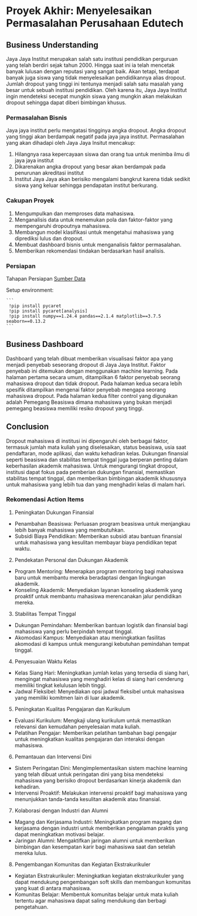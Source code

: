 # Proyek Akhir: Menyelesaikan Permasalahan Perusahaan Edutech

## Business Understanding
Jaya Jaya Institut merupakan salah satu institusi pendidikan perguruan yang telah berdiri sejak tahun 2000. Hingga saat ini ia telah mencetak banyak lulusan dengan reputasi yang sangat baik. Akan tetapi, terdapat banyak juga siswa yang tidak menyelesaikan pendidikannya alias dropout. Jumlah dropout yang tinggi ini tentunya menjadi salah satu masalah yang besar untuk sebuah institusi pendidikan. Oleh karena itu, Jaya Jaya Institut ingin mendeteksi secepat mungkin siswa yang mungkin akan melakukan dropout sehingga dapat diberi bimbingan khusus.

### Permasalahan Bisnis
Jaya jaya institut perlu mengatasi tingginya angka dropout. Angka dropout yang tinggi akan berdampak negatif pada jaya jaya institut. 
Permasalahan yang akan dihadapi oleh Jaya Jaya Insitut mencakup:
1. Hilangnya rasa kepercayaan siswa dan orang tua untuk menimba ilmu di jaya jaya institut
2. Dikarenakan angka dropout yang besar akan berdampak pada penurunan akreditasi institut
3. Institut Jaya Jaya akan berisiko mengalami bangkrut karena tidak sedikit siswa yang keluar sehingga pendapatan institut berkurang.
   
### Cakupan Proyek
1. Mengumpulkan dan memproses data mahasiswa.
2. Menganalisis data untuk menemukan pola dan faktor-faktor yang mempengaruhi dropoutnya mahasiswa.
3. Membangun model klasifikasi untuk mengetahui mahasiswa yang diprediksi lulus dan dropout.
4. Membuat dashboard bisnis untuk menganalisis faktor permasalahan.
5. Memberikan rekomendasi tindakan berdasarkan hasil analisis.

### Persiapan
Tahapan Persiapan
[Sumber Data](https://github.com/dicodingacademy/dicoding_dataset/blob/main/students_performance/data.csv)

Setup environment:

    ```
     !pip install pycaret
     !pip install pycaret[analysis]
     !pip install numpy==1.24.4 pandas==2.1.4 matplotlib==3.7.5 seaborn==0.13.2
    ```

## Business Dashboard
Dashboard yang telah dibuat memberikan visualisasi faktor apa yang menjadi penyebab seseorang dropout di Jaya Jaya Institut. Faktor penyebab ini ditemukan dengan menggunakan machine learning. 
Pada halaman pertama secara umum, ditampilkan 6 faktor penyebab seorang mahasiswa dropout dan tidak dropout. Pada halaman kedua secara lebih spesifik ditampilkan mengenai faktor penyebab mengapa seorang mahasiswa dropout.
Pada halaman kedua filter control yang digunakan adalah Pemegang Beasiswa dimana mahasiswa yang bukan menjadi pemegang beasiswa memiliki resiko dropout yang tinggi.

## Conclusion
Dropout mahasiswa di institusi ini dipengaruhi oleh berbagai faktor, termasuk jumlah mata kuliah yang diselesaikan, status beasiswa, usia saat pendaftaran, mode aplikasi, dan waktu kehadiran kelas. Dukungan finansial seperti beasiswa dan stabilitas tempat tinggal juga berperan penting dalam keberhasilan akademik mahasiswa. Untuk mengurangi tingkat dropout, institusi dapat fokus pada pemberian dukungan finansial, memastikan stabilitas tempat tinggal, dan memberikan bimbingan akademik khususnya untuk mahasiswa yang lebih tua dan yang menghadiri kelas di malam hari.

### Rekomendasi Action Items

1. Peningkatan Dukungan Finansial
* Penambahan Beasiswa: Perluasan program beasiswa untuk menjangkau lebih banyak mahasiswa yang membutuhkan.
* Subsidi Biaya Pendidikan: Memberikan subsidi atau bantuan finansial untuk mahasiswa yang kesulitan membayar biaya pendidikan tepat waktu.
2. Pendekatan Personal dan Dukungan Akademik
* Program Mentoring: Menerapkan program mentoring bagi mahasiswa baru untuk membantu mereka beradaptasi dengan lingkungan akademik.
* Konseling Akademik: Menyediakan layanan konseling akademik yang proaktif untuk membantu mahasiswa merencanakan jalur pendidikan mereka.
3. Stabilitas Tempat Tinggal
* Dukungan Pemindahan: Memberikan bantuan logistik dan finansial bagi mahasiswa yang perlu berpindah tempat tinggal.
* Akomodasi Kampus: Menyediakan atau meningkatkan fasilitas akomodasi di kampus untuk mengurangi kebutuhan pemindahan tempat tinggal.
4. Penyesuaian Waktu Kelas
* Kelas Siang Hari: Meningkatkan jumlah kelas yang tersedia di siang hari, mengingat mahasiswa yang menghadiri kelas di siang hari cenderung memiliki tingkat kelulusan lebih tinggi.
* Jadwal Fleksibel: Menyediakan opsi jadwal fleksibel untuk mahasiswa yang memiliki komitmen lain di luar akademik.
5. Peningkatan Kualitas Pengajaran dan Kurikulum
* Evaluasi Kurikulum: Mengkaji ulang kurikulum untuk memastikan relevansi dan kemudahan penyelesaian mata kuliah.
* Pelatihan Pengajar: Memberikan pelatihan tambahan bagi pengajar untuk meningkatkan kualitas pengajaran dan interaksi dengan mahasiswa.
6. Pemantauan dan Intervensi Dini
* Sistem Peringatan Dini: Mengimplementasikan sistem machine learning yang telah dibuat untuk peringatan dini yang bisa mendeteksi mahasiswa yang berisiko dropout berdasarkan kinerja akademik dan kehadiran.
* Intervensi Proaktif: Melakukan intervensi proaktif bagi mahasiswa yang menunjukkan tanda-tanda kesulitan akademik atau finansial.
7. Kolaborasi dengan Industri dan Alumni
* Magang dan Kerjasama Industri: Meningkatkan program magang dan kerjasama dengan industri untuk memberikan pengalaman praktis yang dapat meningkatkan motivasi belajar.
* Jaringan Alumni: Mengaktifkan jaringan alumni untuk memberikan bimbingan dan kesempatan karir bagi mahasiswa saat dan setelah mereka lulus.
8. Pengembangan Komunitas dan Kegiatan Ekstrakurikuler
* Kegiatan Ekstrakurikuler: Meningkatkan kegiatan ekstrakurikuler yang dapat mendukung pengembangan soft skills dan membangun komunitas yang kuat di antara mahasiswa.
* Komunitas Belajar: Membentuk komunitas belajar untuk mata kuliah tertentu agar mahasiswa dapat saling mendukung dan berbagi pengetahuan.
